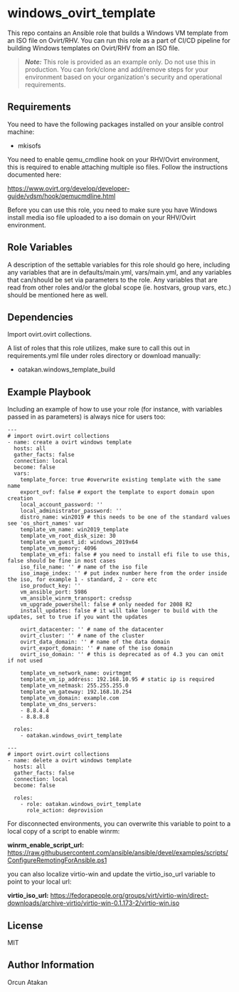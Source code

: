 # windows_ovirt_template
This repo contains an Ansible role that builds a Windows VM template from an ISO file on Ovirt/RHV.
You can run this role as a part of CI/CD pipeline for building Windows templates on Ovirt/RHV from an ISO file.

> **_Note:_** This role is provided as an example only. Do not use this in production. You can fork/clone and add/remove steps for your environment based on your organization's security and operational requirements.

Requirements
------------

You need to have the following packages installed on your ansible control machine:

- mkisofs

You need to enable qemu_cmdline hook on your RHV/Ovirt environment, this is required to enable attaching multiple iso files. Follow the instructions documented here:

https://www.ovirt.org/develop/developer-guide/vdsm/hook/qemucmdline.html

Before you can use this role, you need to make sure you have Windows install media iso file uploaded to a iso domain on your RHV/Ovirt environment.

Role Variables
--------------

A description of the settable variables for this role should go here, including any variables that are in defaults/main.yml, vars/main.yml, and any variables that can/should be set via parameters to the role. Any variables that are read from other roles and/or the global scope (ie. hostvars, group vars, etc.) should be mentioned here as well.

Dependencies
------------

Import ovirt.ovirt collections.

A list of roles that this role utilizes, make sure to call this out in requirements.yml file under roles directory or download manually:

- oatakan.windows_template_build

Example Playbook
----------------

Including an example of how to use your role (for instance, with variables passed in as parameters) is always nice for users too:

    ---
    # import ovirt.ovirt collections
    - name: create a ovirt windows template
      hosts: all
      gather_facts: false
      connection: local
      become: false
      vars:
        template_force: true #overwrite existing template with the same name
        export_ovf: false # export the template to export domain upon creation
        local_account_password: ''
        local_administrator_password: ''
        distro_name: win2019 # this needs to be one of the standard values see 'os_short_names' var
        template_vm_name: win2019_template
        template_vm_root_disk_size: 30
        template_vm_guest_id: windows_2019x64
        template_vm_memory: 4096
        template_vm_efi: false # you need to install efi file to use this, false should be fine in most cases
        iso_file_name: '' # name of the iso file
        iso_image_index: '' # put index number here from the order inside the iso, for example 1 - standard, 2 - core etc
        iso_product_key: ''
        vm_ansible_port: 5986
        vm_ansible_winrm_transport: credssp
        vm_upgrade_powershell: false # only needed for 2008 R2
        install_updates: false # it will take longer to build with the updates, set to true if you want the updates
        
        ovirt_datacenter: '' # name of the datacenter
        ovirt_cluster: '' # name of the cluster
        ovirt_data_domain: '' # name of the data domain
        ovirt_export_domain: '' # name of the iso domain
        ovirt_iso_domain: '' # this is deprecated as of 4.3 you can omit if not used
        
        template_vm_network_name: ovirtmgmt
        template_vm_ip_address: 192.168.10.95 # static ip is required
        template_vm_netmask: 255.255.255.0
        template_vm_gateway: 192.168.10.254
        template_vm_domain: example.com
        template_vm_dns_servers:
        - 8.8.4.4
        - 8.8.8.8
    
      roles:
        - oatakan.windows_ovirt_template

    ---
    # import ovirt.ovirt collections
    - name: delete a ovirt windows template
      hosts: all
      gather_facts: false
      connection: local
      become: false
    
      roles:
        - role: oatakan.windows_ovirt_template
          role_action: deprovision

For disconnected environments, you can overwrite this variable to point to a local copy of a script to enable winrm:

**winrm_enable_script_url:** https://raw.githubusercontent.com/ansible/ansible/devel/examples/scripts/ConfigureRemotingForAnsible.ps1

you can also localize virtio-win and update the virtio_iso_url variable to point to your local url:

**virtio_iso_url:** https://fedorapeople.org/groups/virt/virtio-win/direct-downloads/archive-virtio/virtio-win-0.1.173-2/virtio-win.iso

License
-------

MIT

Author Information
------------------

Orcun Atakan
